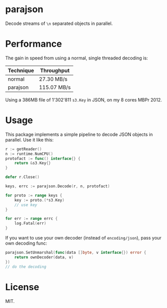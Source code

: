 # parajson

Decode streams of `\n` separated objects in parallel.

# Performance

The gain in speed from using a normal, single threaded decoding is:

| Technique | Throughput  |
|-----------|-------------|
| normal    | 27.30 MB/s  |
| parajson  | 115.07 MB/s |

Using a 386MB file of 1'302'811 `s3.Key` in JSON, on my 8 cores
MBPr 2012.

# Usage

This package implements a simple pipeline to decode JSON objects in
parallel.  Use it like this:


```go
r := getReader()
n := runtime.NumCPU()
protofact := func() interface{} {
    return &s3.Key{}
}

defer r.Close()

keys, errc := parajson.Decode(r, n, protofact)

for proto := range keys {
    key := proto.(*s3.Key)
    // use key
}

for err := range errc {
    log.Fatal(err)
}
```

If you want to use your own decoder (instead of `encoding/json`), pass
your own decoding func:

```go
parajson.SetUnmarshal(func(data []byte, v interface{}) error {
    return ownDecoder(data, v)
})
// do the decoding
```


# License

MIT.
